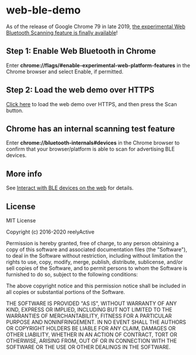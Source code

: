web-ble-demo
============

As of the release of Google Chrome 79 in late 2019, [the experimental Web Bluetooth Scanning feature is finally available](https://www.chromestatus.com/feature/5346724402954240)!


Step 1: Enable Web Bluetooth in Chrome
--------------------------------------

Enter __chrome://flags/#enable-experimental-web-platform-features__ in the Chrome browser and select Enable, if permitted.


Step 2: Load the web demo over HTTPS
------------------------------------

[Click here](https://reelyactive.github.io/web-ble-demo/) to load the web demo over HTTPS, and then press the Scan button.


Chrome has an internal scanning test feature
--------------------------------------------

Enter __chrome://bluetooth-internals#devices__ in the Chrome browser to confirm that your browser/platform is able to scan for advertising BLE devices.


More info
---------

See [Interact with BLE devices on the web](https://developers.google.com/web/updates/2015/07/interact-with-ble-devices-on-the-web) for details.


License
-------

MIT License

Copyright (c) 2016-2020 reelyActive

Permission is hereby granted, free of charge, to any person obtaining a copy of this software and associated documentation files (the "Software"), to deal in the Software without restriction, including without limitation the rights to use, copy, modify, merge, publish, distribute, sublicense, and/or sell copies of the Software, and to permit persons to whom the Software is furnished to do so, subject to the following conditions:

The above copyright notice and this permission notice shall be included in all copies or substantial portions of the Software.

THE SOFTWARE IS PROVIDED "AS IS", WITHOUT WARRANTY OF ANY KIND, EXPRESS OR 
IMPLIED, INCLUDING BUT NOT LIMITED TO THE WARRANTIES OF MERCHANTABILITY, 
FITNESS FOR A PARTICULAR PURPOSE AND NONINFRINGEMENT. IN NO EVENT SHALL THE 
AUTHORS OR COPYRIGHT HOLDERS BE LIABLE FOR ANY CLAIM, DAMAGES OR OTHER 
LIABILITY, WHETHER IN AN ACTION OF CONTRACT, TORT OR OTHERWISE, ARISING FROM, 
OUT OF OR IN CONNECTION WITH THE SOFTWARE OR THE USE OR OTHER DEALINGS IN 
THE SOFTWARE.
